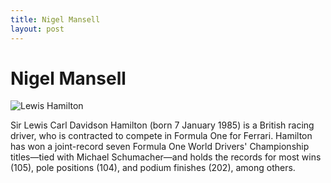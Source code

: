 ```yaml
---
title: Nigel Mansell
layout: post
---
```


# Nigel Mansell

![Lewis Hamilton](https://upload.wikimedia.org/wikipedia/commons/thumb/a/ac/Lewis_Hamilton_2022_S%C3%A3o_Paulo_Grand_Prix_%2852498120773%29_%28cropped%29.jpg/220px-Lewis_Hamilton_2022_S%C3%A3o_Paulo_Grand_Prix_%2852498120773%29_%28cropped%29.jpg)

Sir Lewis Carl Davidson Hamilton (born 7 January 1985) is a British racing driver, who is contracted to compete in Formula One for Ferrari. Hamilton has won a joint-record seven Formula One World Drivers' Championship titles—tied with Michael Schumacher—and holds the records for most wins (105), pole positions (104), and podium finishes (202), among others.


